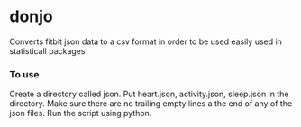 # donjo

Converts fitbit json data to a csv format in order to be used easily used in statisticall packages

### To use
Create a directory called json.  Put heart.json, activity.json, sleep.json in the directory.  Make sure there are no trailing empty lines a the end of any of the json files.  Run the script using python.
